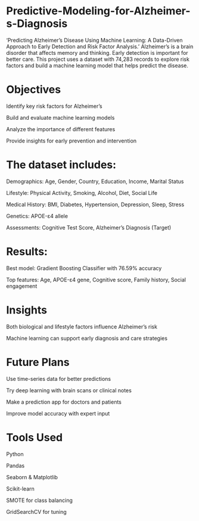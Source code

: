 # Predictive-Modeling-for-Alzheimer-s-Diagnosis

‘Predicting Alzheimer’s  Disease Using Machine Learning: A Data-Driven Approach to Early Detection and  Risk Factor Analysis.’
Alzheimer’s is a brain disorder that affects memory and thinking. Early detection is important for better care. This project uses a dataset with 74,283 records to explore risk factors and build a machine learning model that helps predict the disease.

# Objectives
Identify key risk factors for Alzheimer’s

Build and evaluate machine learning models

Analyze the importance of different features

Provide insights for early prevention and intervention


# The dataset includes:

Demographics: Age, Gender, Country, Education, Income, Marital Status

Lifestyle: Physical Activity, Smoking, Alcohol, Diet, Social Life

Medical History: BMI, Diabetes, Hypertension, Depression, Sleep, Stress

Genetics: APOE-ε4 allele

Assessments: Cognitive Test Score, Alzheimer’s Diagnosis (Target)


# Results:

Best model: Gradient Boosting Classifier with 76.59% accuracy

Top features: Age, APOE-ε4 gene, Cognitive score, Family history, Social engagement

# Insights
Both biological and lifestyle factors influence Alzheimer’s risk

Machine learning can support early diagnosis and care strategies

# Future Plans
Use time-series data for better predictions

Try deep learning with brain scans or clinical notes

Make a prediction app for doctors and patients

Improve model accuracy with expert input

# Tools Used
Python

Pandas

Seaborn & Matplotlib

Scikit-learn

SMOTE for class balancing

GridSearchCV for tuning
